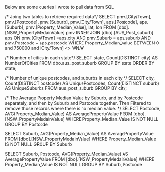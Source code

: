Below are some queries I wrote to pull data from SQL

/* Joing two tables to retrieve required data*/
SELECT 
       pmv.[City/Town],
	   pmv.[Postcode],
	   pmv.[Suburb],
	   pmv.[City/Town],
	   aps.[Postcode],
	   aps.[Suburb],
	   pmv.[Property_Median_Value],
	   lat,
	   lon
FROM [dbo].[NSW_PropertyMedainValue] pmv
	INNER JOIN [dbo].[AUS_Post_suburb] aps
	 ON pmv.[City/Town] =aps.city
	  AND pmv.Suburb = aps.suburb
	 AND pmv.Postcode = aps.postcode
WHERE Property_Median_Value BETWEEN 0 and 750000
and [City/Town] <> '#N/A'

/* Number of cities in each state*/
SELECT state,
       Count(DISTINCT city) AS NumberOfCities
FROM   dbo.aus_post_suburb
GROUP  BY state
ORDER  BY state;


/* Number of unique postcodes, and suburbs in each city */
SELECT city,
       Count(DISTINCT postcode) AS UniquePostcodes,
       Count(DISTINCT suburb)   AS UniqueSuburbs
FROM   aus_post_suburb
GROUP  BY city; 


/* The Average Property Median Value by Suburb, and by Postcode separately, 
   and then by Suburb and Postcode together. 
   Then Filtered to remove those records where there is no median value. */
SELECT
	  Postcode,
	  AVG(Property_Median_Value) AS AveragePropertyValue
FROM 
	[dbo].[NSW_PropertyMedainValue]
WHERE
    Property_Median_Value IS NOT NULL
GROUP BY 
	    Postcode

SELECT
	  Suburb,
	  AVG(Property_Median_Value) AS AveragePropertyValue
FROM 
	[dbo].[NSW_PropertyMedainValue]
WHERE
    Property_Median_Value IS NOT NULL
GROUP BY 
	    Suburb


SELECT
	  Suburb,
	  Postcode,
	  AVG(Property_Median_Value) AS AveragePropertyValue
FROM 
	[dbo].[NSW_PropertyMedainValue]
WHERE
    Property_Median_Value IS NOT NULL
GROUP BY 
	    Suburb,
		Postcode
